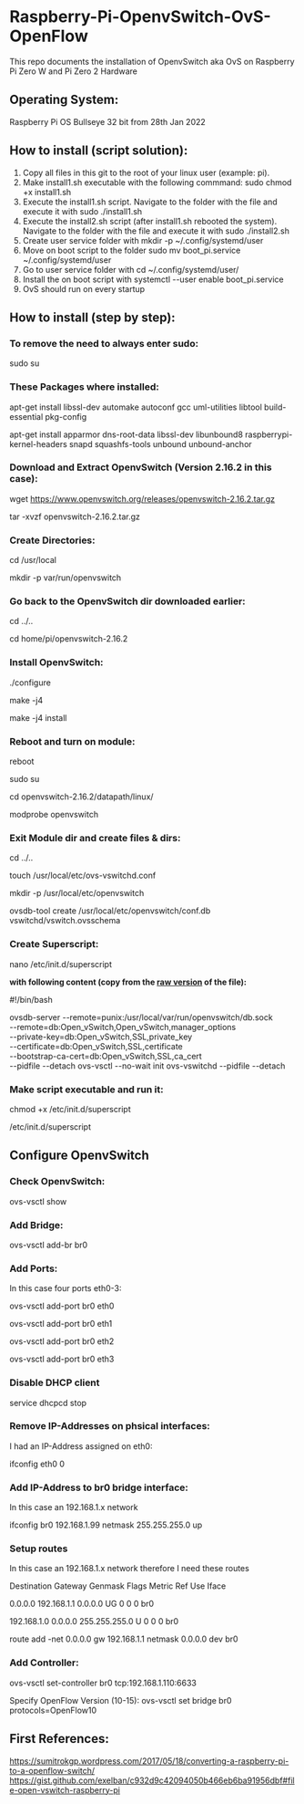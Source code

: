 # Raspberry-Pi-OpenvSwitch-OvS-OpenFlow
This repo documents the installation of OpenvSwitch aka OvS on Raspberry Pi Zero W and Pi Zero 2 Hardware

## Operating System:
Raspberry Pi OS Bullseye 32 bit from 28th Jan 2022

## How to install (script solution):
1. Copy all files in this git to the root of your linux user (example: pi). 
2. Make install1.sh executable with the following commmand: sudo chmod +x install1.sh
3. Execute the install1.sh script. Navigate to the folder with the file and execute it with sudo ./install1.sh
4. Execute the install2.sh script (after install1.sh rebooted the system). Navigate to the folder with the file and execute it with sudo ./install2.sh
5. Create user service folder with mkdir -p ~/.config/systemd/user
6. Move on boot script to the folder sudo mv boot_pi.service ~/.config/systemd/user
7. Go to user service folder with cd ~/.config/systemd/user/
8. Install the on boot script with systemctl --user enable boot_pi.service
9. OvS should run on every startup


## How to install (step by step):

### To remove the need to always enter sudo:
sudo su

### These Packages where installed:
apt-get install libssl-dev automake autoconf gcc uml-utilities libtool build-essential pkg-config

apt-get install apparmor dns-root-data libssl-dev libunbound8 raspberrypi-kernel-headers snapd squashfs-tools unbound unbound-anchor

### Download and Extract OpenvSwitch (Version 2.16.2 in this case):
wget https://www.openvswitch.org/releases/openvswitch-2.16.2.tar.gz

tar -xvzf openvswitch-2.16.2.tar.gz

### Create Directories:
cd /usr/local

mkdir -p var/run/openvswitch

### Go back to the OpenvSwitch dir downloaded earlier:
cd ../..

cd home/pi/openvswitch-2.16.2

### Install OpenvSwitch:
./configure

make -j4

make -j4 install

### Reboot and turn on module:
reboot

sudo su

cd openvswitch-2.16.2/datapath/linux/

modprobe openvswitch

### Exit Module dir and create files & dirs:
cd ../..

touch /usr/local/etc/ovs-vswitchd.conf

mkdir -p /usr/local/etc/openvswitch

ovsdb-tool create /usr/local/etc/openvswitch/conf.db vswitchd/vswitch.ovsschema

### Create Superscript:
nano /etc/init.d/superscript

**with following content (copy from the [raw version](https://raw.githubusercontent.com/ic20b080/Raspberry-Pi-OpenvSwitch-OvS-OpenFlow/main/README.md) of the file):**

#!/bin/bash

ovsdb-server    --remote=punix:/usr/local/var/run/openvswitch/db.sock \
                --remote=db:Open_vSwitch,Open_vSwitch,manager_options \
                --private-key=db:Open_vSwitch,SSL,private_key \
                --certificate=db:Open_vSwitch,SSL,certificate \
                --bootstrap-ca-cert=db:Open_vSwitch,SSL,ca_cert \
                --pidfile --detach
ovs-vsctl --no-wait init
ovs-vswitchd --pidfile --detach

### Make script executable and run it:
chmod +x /etc/init.d/superscript

/etc/init.d/superscript

## Configure OpenvSwitch

### Check OpenvSwitch:
ovs-vsctl show

### Add Bridge:
ovs-vsctl add-br br0

### Add Ports:
In this case four ports eth0-3:

ovs-vsctl add-port br0 eth0

ovs-vsctl add-port br0 eth1

ovs-vsctl add-port br0 eth2

ovs-vsctl add-port br0 eth3

### Disable DHCP client
service dhcpcd stop

### Remove IP-Addresses on phsical interfaces:
I had an IP-Address assigned on eth0:

ifconfig eth0 0

### Add IP-Address to br0 bridge interface:
In this case an 192.168.1.x network

ifconfig br0 192.168.1.99 netmask 255.255.255.0 up

### Setup routes
In this case an 192.168.1.x network therefore I need these routes

Destination     Gateway         Genmask         Flags Metric Ref    Use Iface

0.0.0.0         192.168.1.1     0.0.0.0         UG    0      0        0 br0

192.168.1.0     0.0.0.0         255.255.255.0   U     0      0        0 br0


route add -net 0.0.0.0 gw 192.168.1.1 netmask 0.0.0.0 dev br0

### Add Controller:
ovs-vsctl set-controller br0 tcp:192.168.1.110:6633

Specify OpenFlow Version (10-15):
ovs-vsctl set bridge br0 protocols=OpenFlow10


## First References:

https://sumitrokgp.wordpress.com/2017/05/18/converting-a-raspberry-pi-to-a-openflow-switch/
https://gist.github.com/exelban/c932d9c42094050b466eb6ba91956dbf#file-open-vswitch-raspberry-pi
